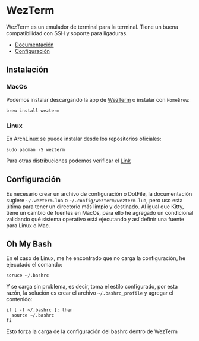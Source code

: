 # WezTerm

WezTerm es un emulador de terminal para la terminal. Tiene un buena compatibilidad con SSH y soporte para ligaduras.

- [Documentación](https://wezfurlong.org/wezterm/)
- [Configuración](https://wezfurlong.org/wezterm/config/)

## Instalación

### MacOs

Podemos instalar descargando la app de [WezTerm](https://wezterm.org/install/macos.html) o instalar con `HomeBrew`:

```bash
brew install wezterm
```

### Linux

En ArchLinux se puede instalar desde los repositorios oficiales:

```shell
sudo pacman -S wezterm
```

Para otras distribuciones podemos verificar el [Link](https://wezterm.org/install/linux.html)

## Configuración

Es necesario crear un archivo de configuración o DotFile, la documentación sugiere `~/.wezterm.lua` o `~/.config/wezterm/wezterm.lua`, pero uso esta última para tener un directorio más limpio y destinado. Al igual que Kitty, tiene un cambio de fuentes en MacOs, para ello he agregado un condicional validando qué sistema operativo está ejecutando y así definir una fuente para Linux o Mac.

## Oh My Bash

En el caso de Linux, me he encontrado que no carga la configuración, he ejecutado el comando:

```shell
soruce ~/.bashrc
```

Y se carga sin problema, es decir, toma el estilo configurado, por esta razón, la solución es crear el archivo `~/.bashrc_profile` y agregar el contenido:

```vim
if [ -f ~/.bashrc ]; then
  source ~/.bashrc
fi
```

Esto forza la carga de la configuración del bashrc dentro de WezTerm
